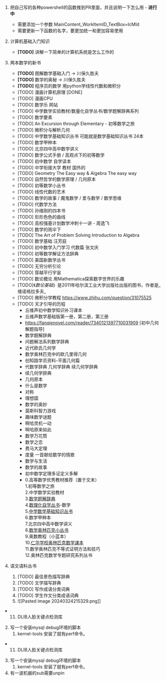 
1. 把自己写的各种powershell的函数推到PR里面，并且说明一下怎么用 - **进行中**
   - 需要添加一个参数 MainContent_WorkItemID_TextBox=IcMId
   - 需要更新一下函数的名字，要更加统一和更加容易使用
2. 计算机基础入门知识
   - **[TODO]** 讲解一下简单的计算机系统是怎么工作的
3. 两本数学的新书
    - **[TODO]** 图解数学基础入门 -> 川保久胜夫
    - **[TODO]** 数学的奥秘 -> 川保久胜夫
    - **[TODO]** 程序员的数学 用python学线性代数和微积分
    - [TODO] 漫画计算机原理 [DONE]
    - [TODO] 漫画CPU
    - [TODO] 数学乐 网站
    - [TODO] 中学数学实验教材/数量化自学丛书/数学题解辞典系列
    - [TODO] 数学要素
    - [TODO] An Excursion through Elementary - 初等数学之旅
    - [TODO] 微积分与解析几何
    - [TODO] 中学数学基础知识丛书 可能就是数学基础知识丛书 24本
    - [TODO] 数学甲种本
    - [TODO] 北京四中高中数学讲义
    - [TODO] 数学公式手册 / 高观点下的初等数学
    - [TODO] 初中数学 自学读本
    - [TODO] 中学衔接大学 教材 国外的
    - [TODO] Geometry The Easy way & Algebra The easy way
    - [TODO] 自然哲学的数学原理 / 几何原本
    - [TODO] 初等数学小丛书
    - [TODO] 线性代数的艺术
    - [TODO] 数学的故事 / 魔鬼数学 / 爱与数学 / 数学思维
    - [TODO] 代数学方法
    - [TODO] 孙维刚的四本书
    - [TODO] 形形色色的曲线
    - [TODO] 高校强基计划数学冲刺十一讲 - 周逸飞
    - [TODO] 数学的雨伞下
    - [TODO] The Art of Problem Solving Introduction to Algebra
    - [TODO] 数学基础 汪芳庭
    - [TODO] 初中数学入门学习 代数篇 张文庆
    - [TODO] 初等数学解证方法辞典
    - [TODO] 美国新数学丛书
    - [TODO]  无穷分析引论
    - [TODO] 穿越平行宇宙
    - [TODO] 数论概论  用Mathematica探索数字世界的乐趣
    - [TODO]《_数论基础_》是2011年哈尔滨工业大学出版社出版的图书，作者是_维诺格拉多夫_
    - [TODO] 微积分学教程 https://www.zhihu.com/question/31075525
    - [TODO] 天才引导的历程
	    - 丘维声初中数学知识补习课本
	    - 丘维声数学基础版第一册，第二册，第三册
	    - https://fanqienovel.com/reader/7340121397710031909 [初中几何解题指导]
	    - 数学题解辞典
	    - 问题解法系列数学辞典
	    - 近代欧氏几何学
	    - 数学奥林匹克中的欧几里得几何
	    - 创知路学员资料-平面几何篇
	    - 代数学辞典 几何学辞典 续几何学辞典
	    - 续几何学辞典
	    - 几何原本
	    - 什么是数学
	    - 对称
	    - 理想国
	    - 数学的奥妙
	    - 莫斯科智力游戏
	    - 趣味数学谜题
	    - 啊哈灵机一动
	    - 啊哈原来如此
	    - 数学万花筒
	    - 数学之恋
	    - 费马大定理
	    - 度量 一首献给数学的情歌
	    - 数学与生活
	    - 数学的故事
	    - 初中数学定理多证定义多解
	    - 0.高等数学优秀教材推荐（置于文末）  
1.初等数学之旅  
2.中学数学实验教材  
3.[数学题解辞典](https://zhida.zhihu.com/search?content_id=654090438&content_type=Answer&match_order=1&q=%E6%95%B0%E5%AD%A6%E9%A2%98%E8%A7%A3%E8%BE%9E%E5%85%B8&zhida_source=entity)  
4.[数理化自学丛书](https://zhida.zhihu.com/search?content_id=654090438&content_type=Answer&match_order=1&q=%E6%95%B0%E7%90%86%E5%8C%96%E8%87%AA%E5%AD%A6%E4%B8%9B%E4%B9%A6&zhida_source=entity)-数学  
5.[中学数学基础知识丛书](https://zhida.zhihu.com/search?content_id=654090438&content_type=Answer&match_order=1&q=%E4%B8%AD%E5%AD%A6%E6%95%B0%E5%AD%A6%E5%9F%BA%E7%A1%80%E7%9F%A5%E8%AF%86%E4%B8%9B%E4%B9%A6&zhida_source=entity)  
6.数学甲种本  
7.北京四中高中数学讲义  
8.[数学奥林匹克小丛书](https://zhida.zhihu.com/search?content_id=654090438&content_type=Answer&match_order=1&q=%E6%95%B0%E5%AD%A6%E5%A5%A5%E6%9E%97%E5%8C%B9%E5%85%8B%E5%B0%8F%E4%B8%9B%E4%B9%A6&zhida_source=entity)  
9.奥数教程（小蓝本）  
10.[仁华学校奥林匹克数学课本](https://zhida.zhihu.com/search?content_id=654090438&content_type=Answer&match_order=1&q=%E4%BB%81%E5%8D%8E%E5%AD%A6%E6%A0%A1%E5%A5%A5%E6%9E%97%E5%8C%B9%E5%85%8B%E6%95%B0%E5%AD%A6%E8%AF%BE%E6%9C%AC&zhida_source=entity)  
11.数学奥林匹克不等式证明方法和技巧  
12.奥林匹克数学专题研究系列丛书


1. 语文语料丛书
	1. [TODO] 最佳景色描写辞典
	2. [TODO] 文学描写辞典
	3. [TODO] 写作成语分类词典
	4. [TODO] 学生作文分类成语词典
	5. ![[Pasted image 20240324215329.png]]

- 11. DLIB人脸关键点检测库
2. 写一个安装mysql debug环境的脚本
	1. kernel-tools 安装了就有perf命令。
- 11. DLIB人脸关键点检测库
3. 写一个安装mysql debug环境的脚本
	1. kernel-tools 安装了就有perf命令。
4. 有一波机器的sub需要unpin
